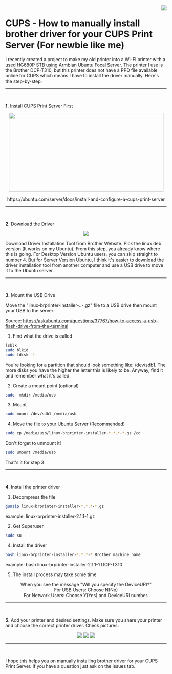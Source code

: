 <img align="right" src="https://visitor-badge.laobi.icu/badge?page_id=WilbertRs.CUPS_BrotherManualDriver" />

# CUPS - How to manually install brother driver for your CUPS Print Server (For newbie like me)
I recently created a project to make my old printer into a Wi-Fi printer with a used HG680P STB using Armbian Ubuntu Focal Server. The printer I use is the Brother DCP-T310, but this printer does not have a PPD file available online for CUPS which means I have to install the driver manually. Here's the step-by-step:

<hr/>
<br/>

**1.** Install CUPS Print Server First
<p align="center">
  <img width="483" height="246" src="https://github.com/user-attachments/assets/ddcc8e1f-30d9-46e4-aa03-0daac386a3dc">
</p>
<p align="center">
    https://ubuntu.com/server/docs/install-and-configure-a-cups-print-server
</p>

<hr/>
<br/>

**2.** Download the Driver
<p align="center">
  <img  src="https://github.com/user-attachments/assets/b74cae9e-15ca-4ab2-942f-e653f1da393c">
</p>

Download Driver Installation Tool from Brother Website. Pick the linux deb version (It works on my Ubuntu). From this step, you already know where this is going. For Desktop Version Ubuntu users, you can skip straight to number 4. But for Server Version Ubuntu, I think it's easier to download the driver installation tool from another computer and use a USB drive to move it to the Ubuntu server.

<hr/>
<br/>

**3.** Mount the USB Drive

Move the "linux-brprinter-installer-*.*.*-*.gz" file to a USB drive then mount your USB to the server:

Source: https://askubuntu.com/questions/37767/how-to-access-a-usb-flash-drive-from-the-terminal

1. Find what the drive is called
```sh
lsblk
sudo blkid
sudo fdisk -l
```

You're looking for a partition that should look something like: /dev/sdb1. The more disks you have the higher the letter this is likely to be. Anyway, find it and remember what it's called.

2. Create a mount point (optional)
```sh
sudo  mkdir /media/usb
```

3. Mount
```sh
sudo mount /dev/sdb1 /media/usb
```

4. Move the file to your Ubuntu Server (Recommended)
```sh
sudo cp /media/usb/linux-brprinter-installer-*.*.*-*.gz /cd
```

Don't forget to unmount it!
```sh
sudo umount /media/usb
```

That's it for step 3

<hr/>
<br/>

**4.** Install the printer driver

1. Decompress the file
```sh
gunzip linux-brprinter-installer-*.*.*-*.gz
```
example: linux-brprinter-installer-2.1.1-1.gz


2. Get Superuser
```sh
sudo su
```


4. Install the driver
```sh
bash linux-brprinter-installer-*.*.*-* Brother machine name
```
example: bash linux-brprinter-installer-2.1.1-1 DCP-T310


5. The install process may take some time
<div align="center">
When you see the message "Will you specify the DeviceURI?"
</div>
<div align="center">
For USB Users: Choose N(No)
</div>
<div align="center">
For Network Users: Choose Y(Yes) and DeviceURI number.
</div> 

<hr/>
<br/>

**5.** Add your printer and desired settings. Make sure you share your printer and choose the correct printer driver. Check pictures:
<p align="center">
  <img src="https://github.com/user-attachments/assets/1e0287a7-402d-4267-aef8-5e1861d5c395">
  <img src="https://github.com/user-attachments/assets/4f2065cd-aadf-42a5-841e-e06ae863155f">
  <img src="https://github.com/user-attachments/assets/e656c3f7-257a-4037-9127-1bd7b194abab">
</p>


<hr/>
<br/>

I hope this helps you on manually installing brother driver for your CUPS Print Server. If you have a question just ask on the issues tab.

